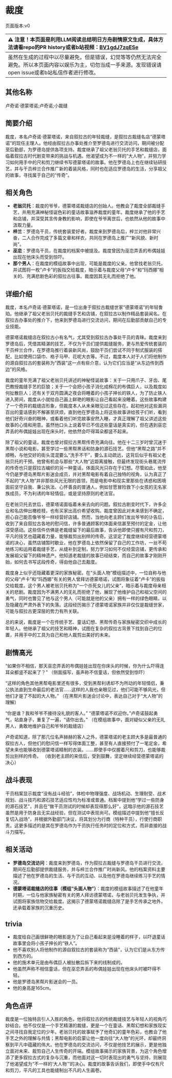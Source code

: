 # 裁度
页面版本:v0
 

| :warning: 注意！本页面是利用LLM阅读总结明日方舟剧情原文生成，具体方法请看repo的PR history或者b站视频：[BV1gdJ7zqESe](https://www.bilibili.com/video/BV1gdJ7zqESe/)         |
|:----------------------------|
| 虽然在生成的过程中以尽量避免，但是错误，幻觉等等仍然无法完全避免。所以本页面内容以娱乐为主，切勿当成一手来源。发现错误请open issue或者b站私信作者进行修改。|



## 其他名称
卢奇诺·德蒙塔诺;卢奇诺;小裁缝
## 简要介绍
裁度，本名卢奇诺·德蒙塔诺，来自叙拉古的年轻裁缝，是叙拉古裁缝名店“德蒙塔诺”的现任主理人。他经由叙拉古办事处推介至罗德岛进行交流访问，期间被分配至后勤部，为罗德岛提供各项支持。裁度继承了祖父老翁贝托的手艺和裁缝店，面临着叙拉古时代剧变带来的挑战与机遇。他渴望成为不一样的“大人物”，并努力学习如何用手中的尺和剪刀继续书写德蒙塔诺的故事。他在罗德岛上也在继续钻研技艺，并与干员梓兰合作推广新的着装风格，同时也在适应罗德岛的生活，分享祖父的故事，寻找属于自己的“传奇”。
## 相关角色
-   **老翁贝托**：裁度的爷爷，德蒙塔诺裁缝店的创始人。他教会了裁度全部裁缝手艺，并用充满神秘怪诞色彩的童话故事滋养裁度的童年。裁度继承了他的手艺和店铺，并深受其言传身教的影响，即使在爷爷离世后，也依然从他的故事中汲取力量。
-   **梓兰**：罗德岛干员，传统套装爱好者。裁度来到罗德岛后，梓兰对他非常兴奋，二人合作完成了多篇文章和样衣，共同在罗德岛上推广“新风貌、新时尚”。
-   **巫恋**：罗德岛干员，在裁度的档案中被提及。裁度曾因为巫恋弄丢的布偶娃娃出现在他床头而受到惊吓。
-   **那个男人**：在裁度的模组故事中出现，可能是裁度的父亲。他曾找老翁贝托，并试图将一枚“卢卡”的扳指交给裁度，暗示着与裁度父母“卢卡”和“玛西娜”相关的、充满悲剧色彩的叙拉古往事。裁度因其无礼而拒绝了他。
## 详细介绍
裁度，本名卢奇诺·德蒙塔诺，是一位出身于叙拉古裁缝世家“德蒙塔诺”的年轻鲁珀。他继承了祖父老翁贝托的裁缝手艺和店铺，在叙拉古以制作精品套装闻名。在叙拉古办事处的推介下，他来到罗德岛进行交流访问，期间在后勤部贡献自己的专业技能。

德蒙塔诺裁缝店在叙拉古小有名气，尤其受到叙拉古办事处干员的青睐。裁度来到罗德岛后，凭借其精湛的技艺，不仅为干员们提供裁缝服务，更与热爱传统套装的干员梓兰合作，在罗德岛推行着装新风尚，鼓励干员们尝试不同于制式服装的搭配，比如使用口袋巾、格子马甲、花呢大衣等。不过，裁度本人对于人们将他制作的源自叙拉古的套装称为“西装”这一点有些介意，认为它们应当是“从东边传到西边”的风格。

裁度的童年充满了祖父老翁贝托讲述的神秘怪诞故事：关于一只用爪子、牙齿、尾巴教授裁缝手艺的巨狼；关于一个会把小孩子消化成棉花的布偶巨人，以及裁度如何扯散巨人；还有关于双月圆满之夜会将睡着的小孩子抻长的铁人，为了防止铁人进入房间，裁度从小就给自己画上鲜艳的眼影让自己看起来没睡着。这些故事构建了一个奇异的裁缝店形象，但裁度本人从未亲眼见过这些存在。起初他对这些漏洞百出的童话感到不解甚至厌烦，直到他在罗德岛上将这些故事讲给孩子们听，看到他们好奇兴奋的眼神，或看着他们听完故事安然入睡，才真正理解了祖父讲述这些故事的心情和用意。虽然他口头上说着早已不信这些童话是真实的，但在遇到巫恋弄丢的布偶娃娃出现在床头时，他依然会吓得耳朵都竖不起来。

除了祖父的童话，裁度也曾对叙拉古黑帮传奇充满向往。他在十二三岁时曾沉迷于黑帮小说和电影，甚至学过一些黑帮黑话和防身的源石技艺。但他“黑帮之路”并不顺畅，与他交好的街头混混要么“洗手不干”，要么主动疏远，这背后似乎有祖父老翁贝托的干预。他曾有机会与那些“大人物”近距离接触，但最终发现街头巷尾流传的传奇也只是叙拉古编织的另一种童话，体面风光只存在于幻想。尽管如此，他至今仍是罗德岛黑帮片影迷会成员，并对黑帮电影有着自己独特的视角，认为真正了不起的“大人物”并非那些风光无限的首领，而是电影中和现实里那些在诱惑和困境面前坚守自我、秉公执法、心怀善良的普通人，例如甘愿冒险救下小女孩的无名家族成员，不为利诱的年轻情侣，或是坚持原则的老法官。

在老翁贝托去世后，德蒙塔诺面临着未来去向的问题。叙拉古剧变时代下，许多企业和名店伸出橄榄枝，也有买家出高价希望收购。裁度曾因此对未来感到不确定，担心自己能否像爷爷一样经营好店铺。然而，当他向老主顾们发出爷爷的讣告后，收到了来自叙拉古各地的慰问信，许多普通顾客的体面来信甚至预付的定金，让他深受感动。这些信件仿佛是老裁缝留下的最后故事，告诉他即使只握有尺和剪刀，平凡的技艺也蕴藏着力量，能够裁剪出别样的传奇。这坚定了裁度继续经营德蒙塔诺的决心，虽然店铺暂时歇业，他在罗德岛上依然保留了自己的工作坊，一丝不苟地练习和运用着裁缝手艺，从缝补到定制，努力学习如何不仅经营店铺，更传承和发展祖父留下的精神遗产。他知道老裁缝的故事已经结束，而自己的故事才刚刚开始，如何去书写这段传奇，得由他自己去裁度。

裁度身上似乎还隐藏着更深的家族秘密。在“头面人物”模组描述中，一位自称与他的父母“卢卡”和“玛西娜”有关的男人曾拜访德蒙塔诺，试图将象征着“卢卡”的扳指交给裁度。这个男人被老翁贝托称为“一个杀死女儿的父亲”，暗示着与裁度母亲相关的悲剧。裁度因为不满男人的无礼而拒绝了他，展现了他维护自己和祖父空间的勇气，同时也瞥见了他与这个男人（可能就是他的父亲）拥有一样的绿色眼睛，以及隐藏在严肃外表下的失落。这段经历揭示了德蒙塔诺家族并非仅仅是裁缝世家，可能与叙拉古更深层的势力有所关联。

总的来说，裁度是一个在传统手艺、童话幻想、黑帮传奇与家族秘密交织中成长的年轻人。他继承了祖父的技艺和精神，试图在复杂的叙拉古背景下找到自己的位置，并用手中的工具为自己和他人裁剪出美好的未来。
## 剧情高光
“如果你不相信，那天巫恋弄丢的布偶娃娃出现在你床头的时候，你为什么吓得连耳朵都竖不起来了？”
（侧面描写，虽声称不信童话，但依然受到惊吓）

“这样的角色其他黑帮电影里还有很多，受到黑帮利诱却不为所动的年轻情侣，秉公执法直到生命最后的老法官......这样的人我也亲眼见过，他们可能不够风光，但他们才是了不起的大人物。”
（在黑帮片影迷会讨论中，表达自己对于“大人物”的理解）

“你是谁？我和爷爷不接待没礼貌的客人。”
“德蒙塔诺不欢迎你。”卢奇诺鼓起勇气，站直身子，重复了一遍，“请你出去。”
（在模组故事中，面对疑似父亲的无礼男人，勇敢地维护自己和爷爷的裁缝店）

卢奇诺知道，除了那几位名声赫赫的客人之外，德蒙塔诺的老主顾大多是最普通的叙拉古人，但他们的慰问信一样写得体面工整，甚至有人直接预付了一笔定金，希望未来也能够收到德蒙塔诺精制的衣装。......即使手中仅握着尺和剪刀，也能够裁剪出别样的传奇。
（收到老主顾的来信后，受到鼓舞，坚定继续经营德蒙塔诺的决心）
## 战斗表现
干员档案显示裁度“没有战斗经验”，体检中物理强度、战场机动、生理耐受、战术规划、战斗技巧和源石技艺适应性均为标准或普通。档案中提到他“学过一些防身的源石技艺”，并且在“做干员测试的时候却表现得那么好”，这暗示他的源石技艺虽然是用于防身且无实战经验，但在测试中表现尚可。模组描述中提到他“擅长反复切入战场”，并根据外勤部门决议，将其划分为行商（特种干员），行使行商职责。这更多描述的是其在罗德岛作为干员执行任务时的定位和方式，而非直接的战斗力描写。
## 相关活动
-   **罗德岛交流访问**：裁度来到罗德岛，作为叙拉古裁缝与罗德岛干员进行交流，期间在后勤部提供裁缝服务，并与梓兰合作推广时尚新风。他的档案资料主要描述了他在罗德岛的生活、与干员的互动、以及他在罗德岛继续练习手艺的情况。
-   **德蒙塔诺裁缝店的往事（模组“头面人物”）**：裁度的模组故事描述了在他童年时期，一位与他家族秘密有关的男人拜访德蒙塔诺，与老翁贝托发生争执，并试图将家族信物交给裁度。这揭示了德蒙塔诺裁缝店除了是手艺传承之地外，还承载着家族的沉重历史。
## trivia
*   裁度给自己画很鲜艳的眼影是为了让自己看起来是没睡着的样子，以吓退童话故事里会将小孩子抻长的“铁人”。
*   他不喜欢别人将他制作的源自叙拉古的套装称为“西装”，认为它们是从东方传到西方的。
*   他的施术单元是由布偶巨人被扯散后拆下来的线制成的。
*   他虽然声称不相信童话，但在巫恋弄丢的布偶娃娃出现在他床头时被吓得不轻。
*   他是罗德岛黑帮片影迷会的一员。
*   他的身高是165cm。
## 角色点评
裁度是一位独特且引人入胜的角色，他将叙拉古的传统裁缝技艺与年轻人的视角巧妙结合。他不仅仅是一个手艺精湛的裁缝，更是一个在童话、黑帮幻想和家族现实之间寻找自我定位的少年。老翁贝托的故事赋予了他奇幻的童年色彩，也教会了他手艺之外的理解与共情；黑帮电影的启蒙让他一度向往“大人物”的光环，却最终洞察到平凡中蕴藏的伟大。他在罗德岛的交流访问，不仅是他技艺的展示，更是他独立面对未来、裁剪自己人生传奇的开端。模组故事揭示的家族背景，为这个角色增添了更多叙拉古式的复杂与沉重，而他面对这一切时表现出的勇气与坚持，则展现了他渴望成为“不一样的‘大人物’”的决心。裁度的故事告诉我们，即使手中仅有尺和剪刀，平凡的工具也能缝制出不凡的人生画卷。